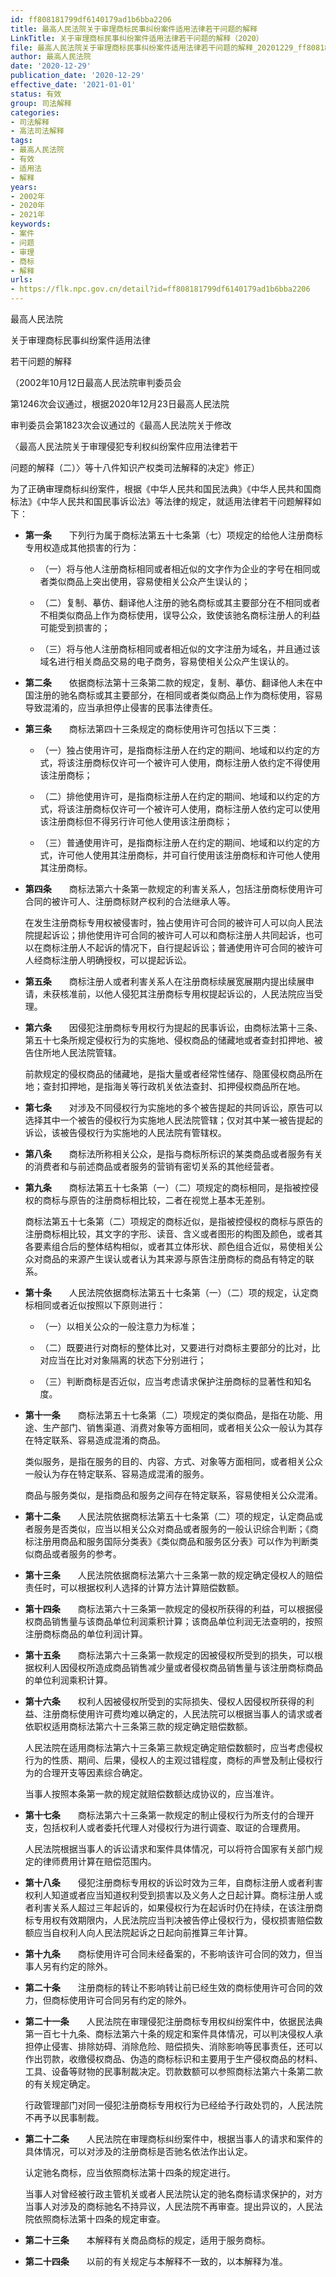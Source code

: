 ```yaml
---
id: ff808181799df6140179ad1b6bba2206
title: 最高人民法院关于审理商标民事纠纷案件适用法律若干问题的解释
LinkTitle: 关于审理商标民事纠纷案件适用法律若干问题的解释（2020）
file: 最高人民法院关于审理商标民事纠纷案件适用法律若干问题的解释_20201229_ff808181799df6140179ad1b6bba2206.docx
author: 最高人民法院
date: '2020-12-29'
publication_date: '2020-12-29'
effective_date: '2021-01-01'
status: 有效
group: 司法解释
categories:
- 司法解释
- 高法司法解释
tags:
- 最高人民法院
- 有效
- 适用法
- 解释
years:
- 2002年
- 2020年
- 2021年
keywords:
- 案件
- 问题
- 审理
- 商标
- 解释
urls:
- https://flk.npc.gov.cn/detail?id=ff808181799df6140179ad1b6bba2206
---
```


最高人民法院

关于审理商标民事纠纷案件适用法律

若干问题的解释

（2002年10月12日最高人民法院审判委员会

第1246次会议通过，根据2020年12月23日最高人民法院

审判委员会第1823次会议通过的《最高人民法院关于修改

〈最高人民法院关于审理侵犯专利权纠纷案件应用法律若干

问题的解释（二）〉等十八件知识产权类司法解释的决定》修正）

为了正确审理商标纠纷案件，根据《中华人民共和国民法典》《中华人民共和国商标法》《中华人民共和国民事诉讼法》等法律的规定，就适用法律若干问题解释如下：

- **第一条**　　下列行为属于商标法第五十七条第（七）项规定的给他人注册商标专用权造成其他损害的行为：

  - （一）将与他人注册商标相同或者相近似的文字作为企业的字号在相同或者类似商品上突出使用，容易使相关公众产生误认的；

  - （二）复制、摹仿、翻译他人注册的驰名商标或其主要部分在不相同或者不相类似商品上作为商标使用，误导公众，致使该驰名商标注册人的利益可能受到损害的；

  - （三）将与他人注册商标相同或者相近似的文字注册为域名，并且通过该域名进行相关商品交易的电子商务，容易使相关公众产生误认的。

- **第二条**　　依据商标法第十三条第二款的规定，复制、摹仿、翻译他人未在中国注册的驰名商标或其主要部分，在相同或者类似商品上作为商标使用，容易导致混淆的，应当承担停止侵害的民事法律责任。

- **第三条**　　商标法第四十三条规定的商标使用许可包括以下三类：

  - （一）独占使用许可，是指商标注册人在约定的期间、地域和以约定的方式，将该注册商标仅许可一个被许可人使用，商标注册人依约定不得使用该注册商标；

  - （二）排他使用许可，是指商标注册人在约定的期间、地域和以约定的方式，将该注册商标仅许可一个被许可人使用，商标注册人依约定可以使用该注册商标但不得另行许可他人使用该注册商标；

  - （三）普通使用许可，是指商标注册人在约定的期间、地域和以约定的方式，许可他人使用其注册商标，并可自行使用该注册商标和许可他人使用其注册商标。

- **第四条**　　商标法第六十条第一款规定的利害关系人，包括注册商标使用许可合同的被许可人、注册商标财产权利的合法继承人等。

  在发生注册商标专用权被侵害时，独占使用许可合同的被许可人可以向人民法院提起诉讼；排他使用许可合同的被许可人可以和商标注册人共同起诉，也可以在商标注册人不起诉的情况下，自行提起诉讼；普通使用许可合同的被许可人经商标注册人明确授权，可以提起诉讼。

- **第五条**　　商标注册人或者利害关系人在注册商标续展宽展期内提出续展申请，未获核准前，以他人侵犯其注册商标专用权提起诉讼的，人民法院应当受理。

- **第六条**　　因侵犯注册商标专用权行为提起的民事诉讼，由商标法第十三条、第五十七条所规定侵权行为的实施地、侵权商品的储藏地或者查封扣押地、被告住所地人民法院管辖。

  前款规定的侵权商品的储藏地，是指大量或者经常性储存、隐匿侵权商品所在地；查封扣押地，是指海关等行政机关依法查封、扣押侵权商品所在地。

- **第七条**　　对涉及不同侵权行为实施地的多个被告提起的共同诉讼，原告可以选择其中一个被告的侵权行为实施地人民法院管辖；仅对其中某一被告提起的诉讼，该被告侵权行为实施地的人民法院有管辖权。

- **第八条**　　商标法所称相关公众，是指与商标所标识的某类商品或者服务有关的消费者和与前述商品或者服务的营销有密切关系的其他经营者。

- **第九条**　　商标法第五十七条第（一）（二）项规定的商标相同，是指被控侵权的商标与原告的注册商标相比较，二者在视觉上基本无差别。

  商标法第五十七条第（二）项规定的商标近似，是指被控侵权的商标与原告的注册商标相比较，其文字的字形、读音、含义或者图形的构图及颜色，或者其各要素组合后的整体结构相似，或者其立体形状、颜色组合近似，易使相关公众对商品的来源产生误认或者认为其来源与原告注册商标的商品有特定的联系。

- **第十条**　　人民法院依据商标法第五十七条第（一）（二）项的规定，认定商标相同或者近似按照以下原则进行：

  - （一）以相关公众的一般注意力为标准；

  - （二）既要进行对商标的整体比对，又要进行对商标主要部分的比对，比对应当在比对对象隔离的状态下分别进行；

  - （三）判断商标是否近似，应当考虑请求保护注册商标的显著性和知名度。

- **第十一条**　　商标法第五十七条第（二）项规定的类似商品，是指在功能、用途、生产部门、销售渠道、消费对象等方面相同，或者相关公众一般认为其存在特定联系、容易造成混淆的商品。

  类似服务，是指在服务的目的、内容、方式、对象等方面相同，或者相关公众一般认为存在特定联系、容易造成混淆的服务。

  商品与服务类似，是指商品和服务之间存在特定联系，容易使相关公众混淆。

- **第十二条**　　人民法院依据商标法第五十七条第（二）项的规定，认定商品或者服务是否类似，应当以相关公众对商品或者服务的一般认识综合判断；《商标注册用商品和服务国际分类表》《类似商品和服务区分表》可以作为判断类似商品或者服务的参考。

- **第十三条**　　人民法院依据商标法第六十三条第一款的规定确定侵权人的赔偿责任时，可以根据权利人选择的计算方法计算赔偿数额。

- **第十四条**　　商标法第六十三条第一款规定的侵权所获得的利益，可以根据侵权商品销售量与该商品单位利润乘积计算；该商品单位利润无法查明的，按照注册商标商品的单位利润计算。

- **第十五条**　　商标法第六十三条第一款规定的因被侵权所受到的损失，可以根据权利人因侵权所造成商品销售减少量或者侵权商品销售量与该注册商标商品的单位利润乘积计算。

- **第十六条**　　权利人因被侵权所受到的实际损失、侵权人因侵权所获得的利益、注册商标使用许可费均难以确定的，人民法院可以根据当事人的请求或者依职权适用商标法第六十三条第三款的规定确定赔偿数额。

  人民法院在适用商标法第六十三条第三款规定确定赔偿数额时，应当考虑侵权行为的性质、期间、后果，侵权人的主观过错程度，商标的声誉及制止侵权行为的合理开支等因素综合确定。

  当事人按照本条第一款的规定就赔偿数额达成协议的，应当准许。

- **第十七条**　　商标法第六十三条第一款规定的制止侵权行为所支付的合理开支，包括权利人或者委托代理人对侵权行为进行调查、取证的合理费用。

  人民法院根据当事人的诉讼请求和案件具体情况，可以将符合国家有关部门规定的律师费用计算在赔偿范围内。

- **第十八条**　　侵犯注册商标专用权的诉讼时效为三年，自商标注册人或者利害权利人知道或者应当知道权利受到损害以及义务人之日起计算。商标注册人或者利害关系人超过三年起诉的，如果侵权行为在起诉时仍在持续，在该注册商标专用权有效期限内，人民法院应当判决被告停止侵权行为，侵权损害赔偿数额应当自权利人向人民法院起诉之日起向前推算三年计算。

- **第十九条**　　商标使用许可合同未经备案的，不影响该许可合同的效力，但当事人另有约定的除外。

- **第二十条**　　注册商标的转让不影响转让前已经生效的商标使用许可合同的效力，但商标使用许可合同另有约定的除外。

- **第二十一条**　　人民法院在审理侵犯注册商标专用权纠纷案件中，依据民法典第一百七十九条、商标法第六十条的规定和案件具体情况，可以判决侵权人承担停止侵害、排除妨碍、消除危险、赔偿损失、消除影响等民事责任，还可以作出罚款，收缴侵权商品、伪造的商标标识和主要用于生产侵权商品的材料、工具、设备等财物的民事制裁决定。罚款数额可以参照商标法第六十条第二款的有关规定确定。

  行政管理部门对同一侵犯注册商标专用权行为已经给予行政处罚的，人民法院不再予以民事制裁。

- **第二十二条**　　人民法院在审理商标纠纷案件中，根据当事人的请求和案件的具体情况，可以对涉及的注册商标是否驰名依法作出认定。

  认定驰名商标，应当依照商标法第十四条的规定进行。

  当事人对曾经被行政主管机关或者人民法院认定的驰名商标请求保护的，对方当事人对涉及的商标驰名不持异议，人民法院不再审查。提出异议的，人民法院依照商标法第十四条的规定审查。

- **第二十三条**　　本解释有关商品商标的规定，适用于服务商标。

- **第二十四条**　　以前的有关规定与本解释不一致的，以本解释为准。

